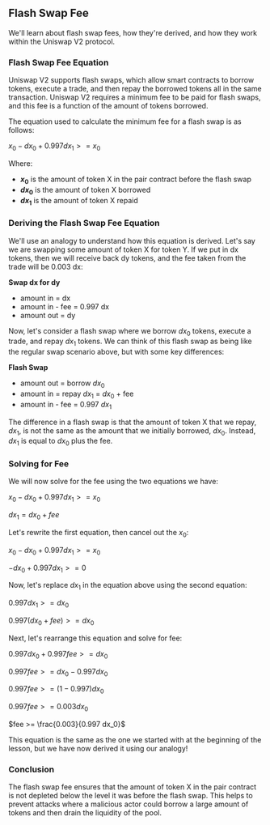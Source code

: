 ## Flash Swap Fee

We'll learn about flash swap fees, how they're derived, and how they work within the Uniswap V2 protocol.

### Flash Swap Fee Equation

Uniswap V2 supports flash swaps, which allow smart contracts to borrow tokens, execute a trade, and then repay the borrowed tokens all in the same transaction. Uniswap V2 requires a minimum fee to be paid for flash swaps, and this fee is a function of the amount of tokens borrowed.

The equation used to calculate the minimum fee for a flash swap is as follows:

$x_0 - dx_0 + 0.997 dx_1 >= x_0$


Where:

* **$x_0$** is the amount of token X in the pair contract before the flash swap
* **$dx_0$** is the amount of token X borrowed
* **$dx_1$** is the amount of token X repaid

### Deriving the Flash Swap Fee Equation

We'll use an analogy to understand how this equation is derived. Let's say we are swapping some amount of token X for token Y.  If we put in dx tokens, then we will receive back dy tokens, and the fee taken from the trade will be 0.003 dx:

**Swap dx for dy**
* amount in = dx
* amount in - fee = 0.997 dx
* amount out = dy

Now, let's consider a flash swap where we borrow $dx_0$ tokens, execute a trade, and repay $dx_1$ tokens. We can think of this flash swap as being like the regular swap scenario above, but with some key differences:

**Flash Swap**
* amount out = borrow $dx_0$
* amount in = repay $dx_1$ = $dx_0$ + fee 
* amount in - fee = 0.997 $dx_1$

The difference in a flash swap is that the amount of token X that we repay, $dx_1$, is not the same as the amount that we initially borrowed, $dx_0$. Instead, $dx_1$ is equal to $dx_0$ plus the fee.

### Solving for Fee

We will now solve for the fee using the two equations we have:

$x_0 - dx_0 + 0.997 dx_1 >= x_0$

$dx_1 = dx_0 + fee$


Let's rewrite the first equation, then cancel out the $x_0$:

$x_0 - dx_0 + 0.997 dx_1 >= x_0$

$- dx_0 + 0.997 dx_1 >= 0$


Now, let's replace $dx_1$ in the equation above using the second equation:

$0.997 dx_1 >= dx_0$

$0.997 (dx_0 + fee) >= dx_0$


Next, let's rearrange this equation and solve for fee:

$0.997 dx_0 + 0.997 fee >= dx_0$

$0.997 fee >= dx_0 - 0.997 dx_0$

$0.997 fee >= (1 - 0.997) dx_0$

$0.997 fee >= 0.003 dx_0$

$fee >= \frac{0.003}{0.997 dx_0}$


This equation is the same as the one we started with at the beginning of the lesson, but we have now derived it using our analogy!


### Conclusion

The flash swap fee ensures that the amount of token X in the pair contract is not depleted below the level it was before the flash swap.  This helps to prevent attacks where a malicious actor could borrow a large amount of tokens and then drain the liquidity of the pool. 
